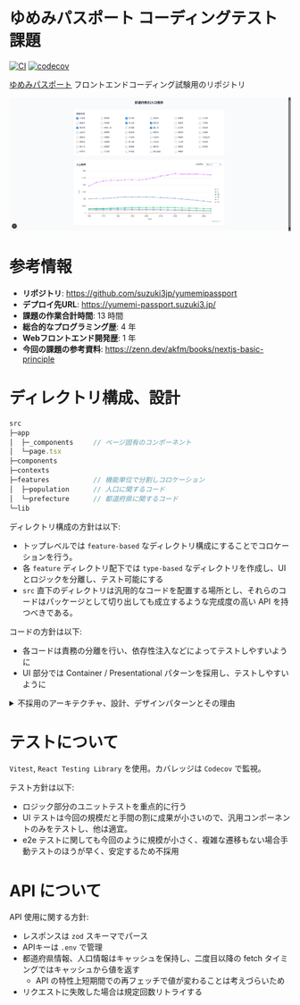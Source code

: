 # ゆめみパスポート コーディングテスト課題
[![CI](https://github.com/suzuki3jp/YumemiPassport/actions/workflows/ci.yaml/badge.svg)](https://github.com/suzuki3jp/YumemiPassport/actions/workflows/ci.yaml)
[![codecov](https://codecov.io/gh/suzuki3jp/YumemiPassport/graph/badge.svg?token=3ZE8AYDYBY)](https://codecov.io/gh/suzuki3jp/YumemiPassport)

[ゆめみパスポート](https://hrmos.co/pages/yumemi/jobs/101000000010) フロントエンドコーディング試験用のリポジトリ

![スクショ](./assets/screenshot.png)

# 参考情報
- **リポジトリ**: https://github.com/suzuki3jp/yumemipassport
- **デプロイ先URL**: https://yumemi-passport.suzuki3.jp/
- **課題の作業合計時間**: 13 時間
- **総合的なプログラミング歴**: 4 年
- **Webフロントエンド開発歴**: 1 年
- **今回の課題の参考資料**: https://zenn.dev/akfm/books/nextjs-basic-principle

# ディレクトリ構成、設計
```ts
src
├─app
│  ├─_components     // ページ固有のコンポーネント
│  └─page.tsx
├─components
├─contexts
├─features           // 機能単位で分割しコロケーション
│  ├─population      // 人口に関するコード
│  └─prefecture      // 都道府県に関するコード
└─lib
```
ディレクトリ構成の方針は以下: 
- トップレベルでは `feature-based` なディレクトリ構成にすることでコロケーションを行う。
- 各 `feature` ディレクトリ配下では `type-based` なディレクトリを作成し、UIとロジックを分離し、テスト可能にする
- `src` 直下のディレクトリは汎用的なコードを配置する場所とし、それらのコードはパッケージとして切り出しても成立するような完成度の高い API を持つべきである。

コードの方針は以下:
- 各コードは責務の分離を行い、依存性注入などによってテストしやすいように
- UI 部分では Container / Presentational パターンを採用し、テストしやすいように


<details>

<summary>不採用のアーキテクチャ、設計、デザインパターンとその理由</summary>

以下の設計は大規模開発においては有用だと考えるが、今回の規模だと過剰設計として不採用:

- Atomic Design
- レイヤードアーキテクチャ（その他 `layer-based` なアーキテクチャ）
  - ディレクトリ構成では採用していないが、コード部分の考え方としてはテストがしやすくなるため、採用。

</details>

# テストについて
`Vitest`, `React Testing Library` を使用。カバレッジは `Codecov` で監視。  

テスト方針は以下:
- ロジック部分のユニットテストを重点的に行う
- UI テストは今回の規模だと手間の割に成果が小さいので、汎用コンポーネントのみをテストし、他は適宜。
- e2e テストに関しても今回のように規模が小さく、複雑な遷移もない場合手動テストのほうが早く、安定するため不採用

# API について
API 使用に関する方針: 
- レスポンスは `zod` スキーマでパース
- APIキーは `.env` で管理
- 都道府県情報、人口情報はキャッシュを保持し、二度目以降の fetch タイミングではキャッシュから値を返す
  - API の特性上短期間での再フェッチで値が変わることは考えづらいため
- リクエストに失敗した場合は規定回数リトライする
